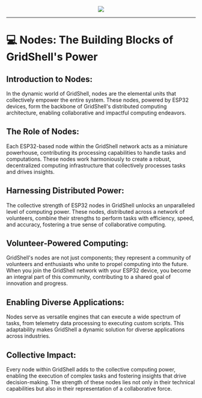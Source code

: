 <p align="center">
  <img src=https://gridshl.files.wordpress.com/2022/06/img_3488.png>
  </p>
  
 ---------------
 
# 💻 Nodes: The Building Blocks of GridShell's Power

## Introduction to Nodes:
In the dynamic world of GridShell, nodes are the elemental units that collectively empower the entire system. These nodes, powered by ESP32 devices, form the backbone of GridShell's distributed computing architecture, enabling collaborative and impactful computing endeavors.

## The Role of Nodes:
Each ESP32-based node within the GridShell network acts as a miniature powerhouse, contributing its processing capabilities to handle tasks and computations. These nodes work harmoniously to create a robust, decentralized computing infrastructure that collectively processes tasks and drives insights.

## Harnessing Distributed Power:
The collective strength of ESP32 nodes in GridShell unlocks an unparalleled level of computing power. These nodes, distributed across a network of volunteers, combine their strengths to perform tasks with efficiency, speed, and accuracy, fostering a true sense of collaborative computing.

## Volunteer-Powered Computing:
GridShell's nodes are not just components; they represent a community of volunteers and enthusiasts who unite to propel computing into the future. When you join the GridShell network with your ESP32 device, you become an integral part of this community, contributing to a shared goal of innovation and progress.

## Enabling Diverse Applications:
Nodes serve as versatile engines that can execute a wide spectrum of tasks, from telemetry data processing to executing custom scripts. This adaptability makes GridShell a dynamic solution for diverse applications across industries.

## Collective Impact:
Every node within GridShell adds to the collective computing power, enabling the execution of complex tasks and fostering insights that drive decision-making. The strength of these nodes lies not only in their technical capabilities but also in their representation of a collaborative force.
 
